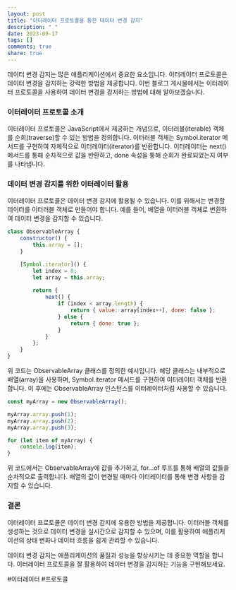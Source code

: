 ```yaml
---
layout: post
title: "이터레이터 프로토콜을 통한 데이터 변경 감지"
description: " "
date: 2023-09-17
tags: []
comments: true
share: true
---
```


데이터 변경 감지는 많은 애플리케이션에서 중요한 요소입니다. 이터레이터 프로토콜은 데이터 변경을 감지하는 강력한 방법을 제공합니다. 이번 블로그 게시물에서는 이터레이터 프로토콜을 사용하여 데이터 변경을 감지하는 방법에 대해 알아보겠습니다.

### 이터레이터 프로토콜 소개

이터레이터 프로토콜은 JavaScript에서 제공하는 개념으로, 이터러블(iterable) 객체를 순회(traverse)할 수 있는 방법을 정의합니다. 이터러블 객체는 Symbol.iterator 메서드를 구현하여 자체적으로 이터레이터(iterator)를 반환합니다. 이터레이터는 next() 메서드를 통해 순차적으로 값을 반환하고, done 속성을 통해 순회가 완료되었는지 여부를 나타냅니다.

### 데이터 변경 감지를 위한 이터레이터 활용

이터레이터 프로토콜은 데이터 변경 감지에 활용될 수 있습니다. 이를 위해서는 변경할 데이터를 이터러블 객체로 만들어야 합니다. 예를 들어, 배열을 이터러블 객체로 변환하여 데이터 변경을 감지할 수 있습니다.

```javascript
class ObservableArray {
    constructor() {
        this.array = [];
    }

    [Symbol.iterator]() {
        let index = 0;
        let array = this.array;
        
        return {
            next() {
                if (index < array.length) {
                    return { value: array[index++], done: false };
                } else {
                    return { done: true };
                }
            }
        };
    }
}
```

위 코드는 ObservableArray 클래스를 정의한 예시입니다. 해당 클래스는 내부적으로 배열(array)을 사용하며, Symbol.iterator 메서드를 구현하여 이터레이터 객체를 반환합니다. 이 후에는 ObservableArray 인스턴스를 이터레이터처럼 사용할 수 있습니다.

```javascript
const myArray = new ObservableArray();

myArray.array.push(1);
myArray.array.push(2);
myArray.array.push(3);

for (let item of myArray) {
    console.log(item);
}
```

위 코드에서는 ObservableArray에 값을 추가하고, for...of 루프를 통해 배열의 값들을 순차적으로 출력합니다. 배열의 값이 변경될 때마다 이터레이터를 통해 변경 사항을 감지할 수 있습니다.

### 결론

이터레이터 프로토콜은 데이터 변경 감지에 유용한 방법을 제공합니다. 이터러블 객체를 생성하는 것으로 데이터 변경을 실시간으로 감지할 수 있으며, 이를 활용하여 애플리케이션의 상태 변화나 데이터 흐름을 쉽게 관리할 수 있습니다.

데이터 변경 감지는 애플리케이션의 품질과 성능을 향상시키는 데 중요한 역할을 합니다. 이터레이터 프로토콜을 잘 활용하여 데이터 변경을 감지하는 기능을 구현해보세요.

#이터레이터 #프로토콜
